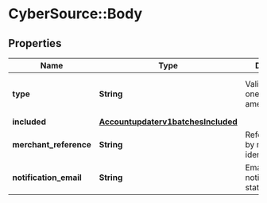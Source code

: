 # CyberSource::Body

## Properties
Name | Type | Description | Notes
------------ | ------------- | ------------- | -------------
**type** | **String** | Valid Values:   * oneOff   * amexRegistration  | [optional] [default to &#39;oneOff&#39;]
**included** | [**Accountupdaterv1batchesIncluded**](Accountupdaterv1batchesIncluded.md) |  | 
**merchant_reference** | **String** | Reference used by merchant to identify batch. | [optional] 
**notification_email** | **String** | Email used to notify the batch status. | 


